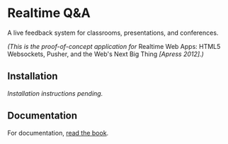 Realtime Q&A
============

A live feedback system for classrooms, presentations, and conferences.

_(This is the proof-of-concept application for_ Realtime Web Apps: HTML5 Websockets, Pusher, and the Web's Next Big Thing _[Apress 2012].)_

Installation
------------

*Installation instructions pending.*

Documentation
-------------

For documentation, [read the book][1].

[1]: http://amzn.to/S2HRiS

